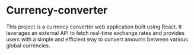 # Currency-converter
This project is a currency converter web application built using React. It leverages an external API to fetch real-time exchange rates and provides users with a simple and efficient way to convert amounts between various global currencies.
